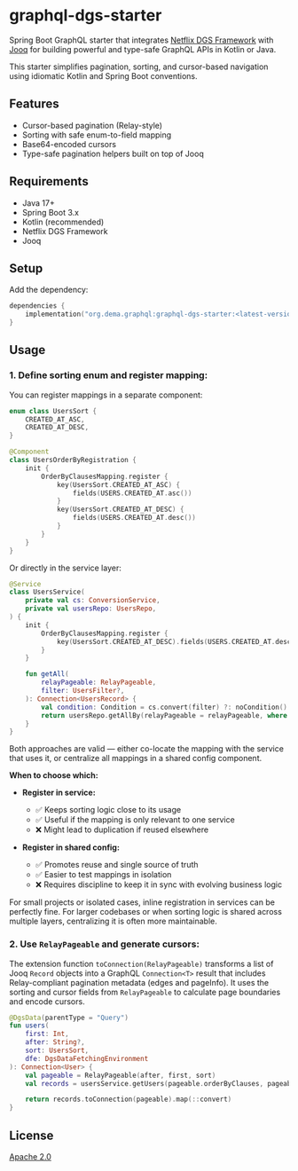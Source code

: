# graphql-dgs-starter

Spring Boot GraphQL starter that integrates [Netflix DGS Framework](https://netflix.github.io/dgs/)
with [Jooq](https://www.jooq.org/) for building powerful and type-safe GraphQL APIs in Kotlin or Java.

This starter simplifies pagination, sorting, and cursor-based navigation using idiomatic Kotlin and Spring Boot
conventions.

## Features

* Cursor-based pagination (Relay-style)
* Sorting with safe enum-to-field mapping
* Base64-encoded cursors
* Type-safe pagination helpers built on top of Jooq

## Requirements

* Java 17+
* Spring Boot 3.x
* Kotlin (recommended)
* Netflix DGS Framework
* Jooq

## Setup

Add the dependency:

```kotlin
dependencies {
    implementation("org.dema.graphql:graphql-dgs-starter:<latest-version>")
}
```

## Usage

### 1. Define sorting enum and register mapping:

You can register mappings in a separate component:

```kotlin
enum class UsersSort {
    CREATED_AT_ASC,
    CREATED_AT_DESC,
}

@Component
class UsersOrderByRegistration {
    init {
        OrderByClausesMapping.register {
            key(UsersSort.CREATED_AT_ASC) {
                fields(USERS.CREATED_AT.asc())
            }
            key(UsersSort.CREATED_AT_DESC) {
                fields(USERS.CREATED_AT.desc())
            }
        }
    }
}
```

Or directly in the service layer:

```kotlin
@Service
class UsersService(
    private val cs: ConversionService,
    private val usersRepo: UsersRepo,
) {
    init {
        OrderByClausesMapping.register {
            key(UsersSort.CREATED_AT_DESC).fields(USERS.CREATED_AT.desc())
        }
    }

    fun getAll(
        relayPageable: RelayPageable,
        filter: UsersFilter?,
    ): Connection<UsersRecord> {
        val condition: Condition = cs.convert(filter) ?: noCondition()
        return usersRepo.getAllBy(relayPageable = relayPageable, where = condition).toConnection(relayPageable)
    }
}
```

Both approaches are valid — either co-locate the mapping with the service that uses it, or centralize all mappings in a
shared config component.

**When to choose which:**

* **Register in service:**

    * ✅ Keeps sorting logic close to its usage
    * ✅ Useful if the mapping is only relevant to one service
    * ❌ Might lead to duplication if reused elsewhere

* **Register in shared config:**

    * ✅ Promotes reuse and single source of truth
    * ✅ Easier to test mappings in isolation
    * ❌ Requires discipline to keep it in sync with evolving business logic

For small projects or isolated cases, inline registration in services can be perfectly fine.
For larger codebases or when sorting logic is shared across multiple layers, centralizing it is often more maintainable.

### 2. Use `RelayPageable` and generate cursors:

The extension function `toConnection(RelayPageable)` transforms a list of Jooq `Record` objects into a GraphQL
`Connection<T>` result that includes Relay-compliant pagination metadata (edges and pageInfo).
It uses the sorting and cursor fields from `RelayPageable` to calculate page boundaries and encode cursors.

```kotlin
@DgsData(parentType = "Query")
fun users(
    first: Int,
    after: String?,
    sort: UsersSort,
    dfe: DgsDataFetchingEnvironment
): Connection<User> {
    val pageable = RelayPageable(after, first, sort)
    val records = usersService.getUsers(pageable.orderByClauses, pageable.seekValues)

    return records.toConnection(pageable).map(::convert)
}
```

## License

[Apache 2.0](https://www.apache.org/licenses/LICENSE-2.0)